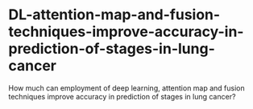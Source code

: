 # DL-attention-map-and-fusion-techniques-improve-accuracy-in-prediction-of-stages-in-lung-cancer
How much can employment of deep learning, attention map and fusion techniques improve accuracy in prediction of stages in lung cancer?
